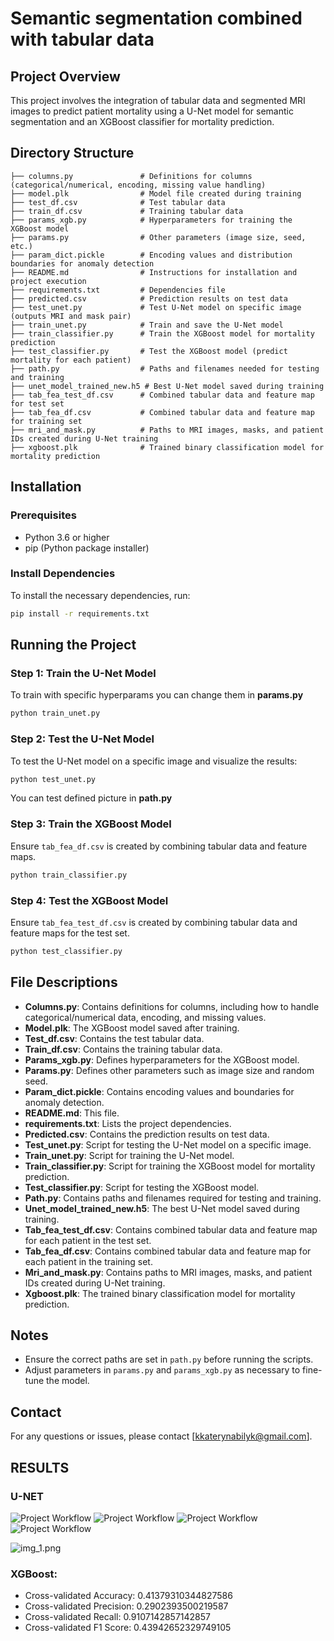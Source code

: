 
# Semantic segmentation combined with tabular data

## Project Overview
This project involves the integration of tabular data and segmented MRI images to predict patient mortality using a U-Net model for semantic segmentation and an XGBoost classifier for mortality prediction.

## Directory Structure
```
├── сolumns.py               # Definitions for columns (categorical/numerical, encoding, missing value handling)
├── model.plk                # Model file created during training
├── test_df.csv              # Test tabular data
├── train_df.csv             # Training tabular data
├── params_xgb.py            # Hyperparameters for training the XGBoost model
├── params.py                # Other parameters (image size, seed, etc.)
├── param_dict.pickle        # Encoding values and distribution boundaries for anomaly detection
├── README.md                # Instructions for installation and project execution
├── requirements.txt         # Dependencies file
├── predicted.csv            # Prediction results on test data
├── test_unet.py             # Test U-Net model on specific image (outputs MRI and mask pair)
├── train_unet.py            # Train and save the U-Net model
├── train_classifier.py      # Train the XGBoost model for mortality prediction
├── test_classifier.py       # Test the XGBoost model (predict mortality for each patient)
├── path.py                  # Paths and filenames needed for testing and training
├── unet_model_trained_new.h5 # Best U-Net model saved during training
├── tab_fea_test_df.csv      # Combined tabular data and feature map for test set
├── tab_fea_df.csv           # Combined tabular data and feature map for training set
├── mri_and_mask.py          # Paths to MRI images, masks, and patient IDs created during U-Net training
├── xgboost.plk              # Trained binary classification model for mortality prediction
```

## Installation

### Prerequisites
- Python 3.6 or higher
- pip (Python package installer)

### Install Dependencies
To install the necessary dependencies, run:
```bash
pip install -r requirements.txt
```

## Running the Project

### Step 1: Train the U-Net Model
To train with specific hyperparams you can change them in **params.py**
```bash
python train_unet.py
```

### Step 2: Test the U-Net Model
To test the U-Net model on a specific image and visualize the results:
```bash
python test_unet.py
```
You can test defined picture in **path.py**

### Step 3: Train the XGBoost Model
Ensure `tab_fea_df.csv` is created by combining tabular data and feature maps.
```bash
python train_classifier.py
```

### Step 4: Test the XGBoost Model
Ensure `tab_fea_test_df.csv` is created by combining tabular data and feature maps for the test set.
```bash
python test_classifier.py
```

## File Descriptions
- **Columns.py**: Contains definitions for columns, including how to handle categorical/numerical data, encoding, and missing values.
- **Model.plk**: The XGBoost model saved after training.
- **Test_df.csv**: Contains the test tabular data.
- **Train_df.csv**: Contains the training tabular data.
- **Params_xgb.py**: Defines hyperparameters for the XGBoost model.
- **Params.py**: Defines other parameters such as image size and random seed.
- **Param_dict.pickle**: Contains encoding values and boundaries for anomaly detection.
- **README.md**: This file.
- **requirements.txt**: Lists the project dependencies.
- **Predicted.csv**: Contains the prediction results on test data.
- **Test_unet.py**: Script for testing the U-Net model on a specific image.
- **Train_unet.py**: Script for training the U-Net model.
- **Train_classifier.py**: Script for training the XGBoost model for mortality prediction.
- **Test_classifier.py**: Script for testing the XGBoost model.
- **Path.py**: Contains paths and filenames required for testing and training.
- **Unet_model_trained_new.h5**: The best U-Net model saved during training.
- **Tab_fea_test_df.csv**: Contains combined tabular data and feature map for each patient in the test set.
- **Tab_fea_df.csv**: Contains combined tabular data and feature map for each patient in the training set.
- **Mri_and_mask.py**: Contains paths to MRI images, masks, and patient IDs created during U-Net training.
- **Xgboost.plk**: The trained binary classification model for mortality prediction.

## Notes
- Ensure the correct paths are set in `path.py` before running the scripts.
- Adjust parameters in `params.py` and `params_xgb.py` as necessary to fine-tune the model.

## Contact
For any questions or issues, please contact [kkaterynabilyk@gmail.com].

## RESULTS
### **U-NET**

![Project Workflow](images/1.jpg)
![Project Workflow](images/2.jpg)
![Project Workflow](images/3.jpg)
![Project Workflow](images/4.jpg)

![img_1.png](images/img_1.png)

### **XGBoost**:
- Cross-validated Accuracy: 0.41379310344827586
- Cross-validated Precision: 0.2902393500219587
- Cross-validated Recall: 0.9107142857142857
- Cross-validated F1 Score: 0.43942652329749105